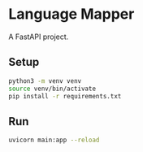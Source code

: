 # Language Mapper

A FastAPI project.

## Setup

```bash
python3 -m venv venv
source venv/bin/activate
pip install -r requirements.txt
```

## Run

```bash
uvicorn main:app --reload
``` 